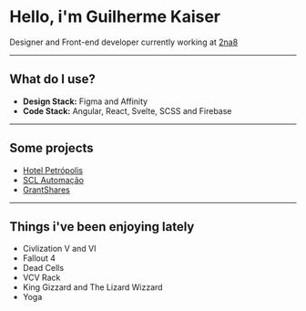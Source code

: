 # Hello, i'm Guilherme Kaiser
Designer and Front-end developer currently working at [2na8](https://2na8.com)

---

## What do I use?
- **Design Stack:** Figma and Affinity
- **Code Stack:** Angular, React, Svelte, SCSS and Firebase

---

## Some projects
- [Hotel Petrópolis](https://hotelpetropolis.com.br)
- [SCL Automação](https://scla.com.br)
- [GrantShares](https://grantshares.io)

---

## Things i've been enjoying lately
- Civlization V and VI
- Fallout 4
- Dead Cells
- VCV Rack
- King Gizzard and The Lizard Wizzard
- Yoga
